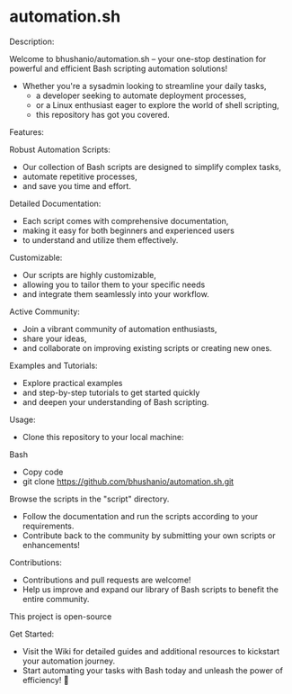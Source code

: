 # automation.sh

Description:

Welcome to bhushanio/automation.sh 
  – your one-stop destination for powerful and efficient Bash scripting automation solutions! 
  - Whether you're a sysadmin looking to streamline your daily tasks,
    - a developer seeking to automate deployment processes,
    - or a Linux enthusiast eager to explore the world of shell scripting,
    - this repository has got you covered.

Features:

Robust Automation Scripts: 
  - Our collection of Bash scripts are designed to simplify complex tasks,
  - automate repetitive processes,
  - and save you time and effort.

Detailed Documentation: 
  - Each script comes with comprehensive documentation,
  - making it easy for both beginners and experienced users
  - to understand and utilize them effectively.
    
Customizable: 
  - Our scripts are highly customizable,
  - allowing you to tailor them to your specific needs
  - and integrate them seamlessly into your workflow.
    
Active Community: 
  - Join a vibrant community of automation enthusiasts,
  - share your ideas,
  - and collaborate on improving existing scripts or creating new ones.
    
Examples and Tutorials: 
  - Explore practical examples
  - and step-by-step tutorials to get started quickly
  - and deepen your understanding of Bash scripting.
    

Usage:
  - Clone this repository to your local machine:

Bash
  - Copy code
  - git clone https://github.com/bhushanio/automation.sh.git

Browse the scripts in the "script" directory.
  - Follow the documentation and run the scripts according to your requirements.
  - Contribute back to the community by submitting your own scripts or enhancements!

Contributions:
  - Contributions and pull requests are welcome!
  - Help us improve and expand our library of Bash scripts to benefit the entire community.

This project is open-source

Get Started:
  - Visit the Wiki for detailed guides and additional resources to kickstart your automation journey.
  - Start automating your tasks with Bash today and unleash the power of efficiency! 🚀
